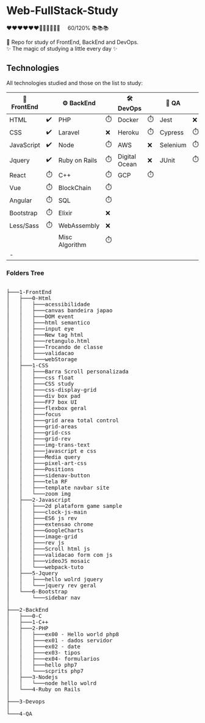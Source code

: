 # Web-FullStack-Study
       
<p>
❤❤❤❤❤❤🖤🖤🖤🖤🖤🖤 &nbsp&nbsp&nbsp 60/120% 📚📚📚        
</p>      

:orange_book:	 Repo for study of FrontEnd, BackEnd and DevOps.<br>
:sparkles:  The magic of studying a little every day :sparkles: 

## Technologies 

All technologies studied and those on the list to study:

|🐤 FrontEnd |                      |⚙️  BackEnd    |           |🛠️ DevOps      |              |🧪 QA    |            |
| --------   | ----------           |--------------- |-----------|--------------- |---------    |----      |-----       |
| HTML       |:heavy_check_mark:	| PHP            |:stopwatch:| Docker         |:stopwatch:  |Jest      |:x:         |
| CSS        |:heavy_check_mark:    | Laravel        |:x:        | Heroku         |:stopwatch:  |Cypress   |:stopwatch: |
| JavaScript |:heavy_check_mark:    | Node           |:stopwatch:| AWS            |:x:          |Selenium  |:stopwatch: |
| Jquery     |:heavy_check_mark:    | Ruby on Rails  |:stopwatch:| Digital Ocean  |:x:          |JUnit     |:stopwatch: |
| React      |:stopwatch:           | C++            |:stopwatch:| GCP            |:stopwatch:  |          |            |
| Vue        |:stopwatch:           | BlockChain     |:stopwatch:|                |             |          |            |
| Angular    |:stopwatch:           | SQL            |:stopwatch:|                |             |          |            |
| Bootstrap  |:stopwatch:           | Elixir         |:x:        |                |             |          |            |
| Less/Sass  |:stopwatch:           | WebAssembly    |:x:        |                |             |          |            |
|            |                      | Misc Algorithm |:stopwatch:|                |             |          |            |
| -          |                      |                |           |                |             |          |            |

### Folders Tree
<pre>

├───1-FrontEnd
│   ├───0-Html
│   │   ├───acessibilidade
│   │   ├───canvas bandeira japao
│   │   ├───DOM event
│   │   ├───html semantico
│   │   ├───input eye
│   │   ├───New tag html
│   │   ├───retangulo.html
│   │   ├───Trocando de classe
│   │   ├───validacao
│   │   └───webStorage
│   ├───1-CSS
│   │   ├───Barra Scroll personalizada
│   │   ├───css float
│   │   ├───CSS study
│   │   ├───css-display-grid
│   │   ├───div box pad
│   │   ├───FF7 box UI
│   │   ├───flexbox geral
│   │   ├───focus
│   │   ├───grid area total control
│   │   ├───grid-areas
│   │   ├───grid-css
│   │   ├───grid-rev
│   │   ├───img-trans-text
│   │   ├───javascript e css
│   │   ├───Media query
│   │   ├───pixel-art-css
│   │   ├───Positions
│   │   ├───sidenav-button
│   │   ├───tela RF
│   │   ├───template navbar site
│   │   └───zoom img
│   ├───2-Javascript
│   │   ├───2d plataform game sample
│   │   ├───clock-js-main
│   │   ├───ES6 js rev
│   │   ├───extensao chrome
│   │   ├───GoogleCharts
│   │   ├───image-grid
│   │   ├───rev js
│   │   ├───Scroll html js
│   │   ├───validacao form com js
│   │   ├───videoJS mosaic
│   │   └───webpack-tuto      
│   ├───5-Jquery
│   │   ├───hello wolrd jquery
│   │   └───jquery rev geral
│   └───6-Bootstrap
│       └───sidebar nav
│
├───2-BackEnd
│   ├───0-C
│   ├───1-C++
│   ├───2-PHP
│   │   ├───ex00 - Hello world php8
│   │   ├───ex01 - dados servidor
│   │   ├───ex02 - date
│   │   ├───ex03- tipos
│   │   ├───ex04- formularios
│   │   ├───hello php7
│   │   └───scprits php7
│   ├───3-Nodejs
│   │   └───node hello wolrd
│   └───4-Ruby on Rails
│
├───3-Devops
│   
└───4-QA
